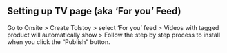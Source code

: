## Setting up TV page (aka ‘For you’ Feed)

Go to Onsite > Create Tolstoy > select ‘For you’ feed > Videos with tagged product will automatically show > Follow the step by step process to install when you click the “Publish” button.
